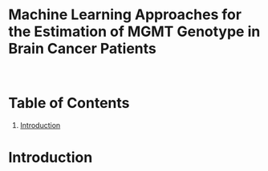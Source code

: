 # Machine Learning Approaches for the Estimation of MGMT Genotype in Brain Cancer Patients
<br>

# Table of Contents
1. [Introduction](#Introduction)

# Introduction
